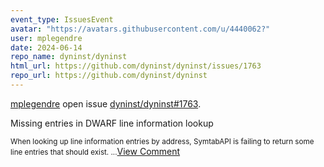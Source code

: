 ```yaml
---
event_type: IssuesEvent
avatar: "https://avatars.githubusercontent.com/u/4440062?"
user: mplegendre
date: 2024-06-14
repo_name: dyninst/dyninst
html_url: https://github.com/dyninst/dyninst/issues/1763
repo_url: https://github.com/dyninst/dyninst
---
```


<a href='https://github.com/mplegendre' target='_blank'>mplegendre</a> open issue <a href='https://github.com/dyninst/dyninst/issues/1763' target='_blank'>dyninst/dyninst#1763</a>.

<p>Missing entries in DWARF line information lookup</p><small>When looking up line information entries by address, SymtabAPI is failing to return some line entries that should exist....</small><a href='https://github.com/dyninst/dyninst/issues/1763' target='_blank'>View Comment</a>